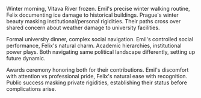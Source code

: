 Winter morning, Vltava River frozen. Emil's precise winter walking routine, Felix documenting ice damage to historical buildings. Prague's winter beauty masking institutional/personal rigidities. Their paths cross over shared concern about weather damage to university facilities.

Formal university dinner, complex social navigation. Emil's controlled social performance, Felix's natural charm. Academic hierarchies, institutional power plays. Both navigating same political landscape differently, setting up future dynamic.

Awards ceremony honoring both for their contributions. Emil's discomfort with attention vs professional pride, Felix's natural ease with recognition. Public success masking private rigidities, establishing their status before complications arise.

